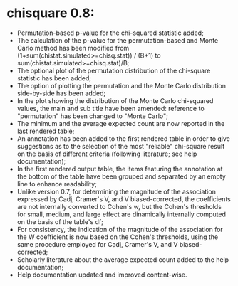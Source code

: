 # chisquare 0.8:

* Permutation-based p-value for the chi-squared statistic added;
* The calculation of the p-value for the permutation-based and Monte Carlo method has been modified from 
(1+sum(chistat.simulated>=chisq.stat)) / (B+1) to sum(chistat.simulated>=chisq.stat)/B;
* The optional plot of the permutation distribution of the chi-square statistic has been added;
* The option of plotting the permutation and the Monte Carlo distribution side-by-side has been added;
* In the plot showing the distribution of the Monte Carlo chi-squared values, the main and sub title have been amended: reference to "permutation" has been changed to "Monte Carlo";
* The minimum and the average expected count are now reported in the last rendered table;
* An annotation has been added to the first rendered table in order to give suggestions as to the selection of the most "reliable" chi-square result on the basis of different criteria (following literature; see help documentation);
* In the first rendered output table, the items featuring the annotation at the bottom of the table have been grouped and separated by an empty line to enhance readability;
* Unlike version 0.7, for determining the magnitude of the association expressed by Cadj, Cramer's V, and V biased-corrected, the coefficients are not internally converted to Cohen's w, but the Cohen's thresholds for small, medium, and large effect are dinamically internally computed on the basis of the table's df;
* For consistency, the indication of the magnitude of the association for the W coefficient is now based on the Cohen's thresholds, using the same procedure employed for Cadj, Cramer's V, and V biased-corrected;
* Scholarly literature about the average expected count added to the help documentation;
* Help documentation updated and improved content-wise.
